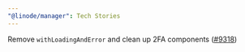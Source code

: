 ```yaml
---
"@linode/manager": Tech Stories
---
```


Remove `withLoadingAndError` and clean up 2FA components ([#9318](https://github.com/linode/manager/pull/9318))
